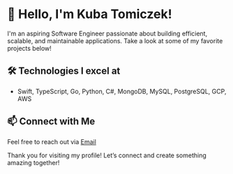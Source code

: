 # 👋 Hello, I'm Kuba Tomiczek!

I'm an aspiring Software Engineer passionate about building efficient, scalable, and maintainable applications. Take a look at some of my favorite projects below!

## 🛠️ Technologies I excel at
- Swift, TypeScript, Go, Python, C#, MongoDB, MySQL, PostgreSQL, GCP, AWS

## 📫 Connect with Me
Feel free to reach out via [Email](mailto:tomiczekkuba01@gmail.com)

Thank you for visiting my profile! Let’s connect and create something amazing together!
